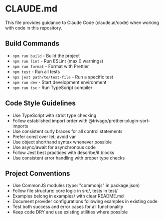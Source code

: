 # CLAUDE.md

This file provides guidance to Claude Code (claude.ai/code) when working with code in this repository.

## Build Commands

- `npm run build` - Build the project
- `npm run lint` - Run ESLint (max 0 warnings)
- `npm run format` - Format with Prettier
- `npm test` - Run all tests
- `npx jest path/to/test-file` - Run a specific test
- `npm run dev` - Start development environment
- `npm run tsc` - Run TypeScript compiler

## Code Style Guidelines

- Use TypeScript with strict type checking
- Follow established import order with @trivago/prettier-plugin-sort-imports
- Use consistent curly braces for all control statements
- Prefer const over let; avoid var
- Use object shorthand syntax whenever possible
- Use async/await for asynchronous code
- Follow Jest best practices with describe/it blocks
- Use consistent error handling with proper type checks

## Project Conventions

- Use CommonJS modules (type: "commonjs" in package.json)
- Follow file structure: core logic in src/, tests in test/
- Examples belong in examples/ with clear README.md
- Document provider configurations following examples in existing code
- Test both success and error cases for all functionality
- Keep code DRY and use existing utilities where possible
